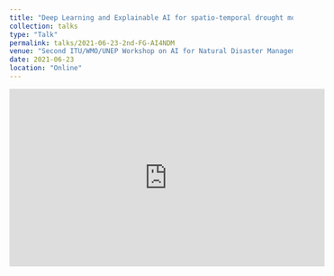 ```yaml
---
title: "Deep Learning and Explainable AI for spatio-temporal drought monitoring"
collection: talks
type: "Talk"
permalink: talks/2021-06-23-2nd-FG-AI4NDM
venue: "Second ITU/WMO/UNEP Workshop on AI for Natural Disaster Management"
date: 2021-06-23
location: "Online"
---
```


<iframe width="560" height="315" src="https://itu.zoom.us/rec/play/ROVUV__xQqT1Uh6zFAjZ1SvmaG3O0j0SgR8Z0FR8FymxJimQom8HEHT-GbBI6e8ViYmjMZNm_jrYzoYl.Ll_RK1mOBidDJ-_6?autoplay=true&startTime=1624435095000" frameborder="0" allow="accelerometer; autoplay; clipboard-write; encrypted-media; gyroscope; picture-in-picture" allowfullscreen></iframe><br/>
